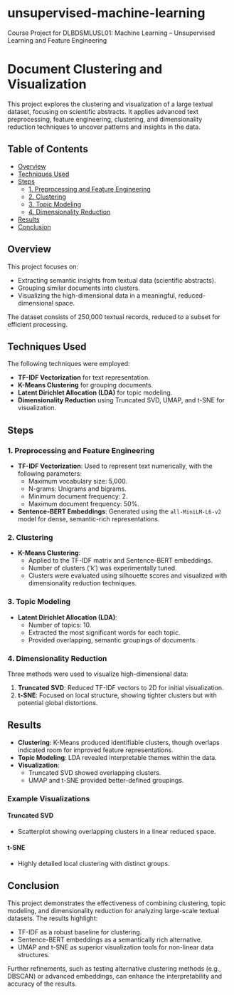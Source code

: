 # unsupervised-machine-learning
Course Project for DLBDSMLUSL01: Machine Learning – Unsupervised Learning and Feature Engineering

# Document Clustering and Visualization

This project explores the clustering and visualization of a large textual dataset, focusing on scientific abstracts. It applies advanced text preprocessing, feature engineering, clustering, and dimensionality reduction techniques to uncover patterns and insights in the data.

## Table of Contents
- [Overview](#overview)
- [Techniques Used](#techniques-used)
- [Steps](#steps)
  - [1. Preprocessing and Feature Engineering](#1-preprocessing-and-feature-engineering)
  - [2. Clustering](#2-clustering)
  - [3. Topic Modeling](#3-topic-modeling)
  - [4. Dimensionality Reduction](#4-dimensionality-reduction)
- [Results](#results)
- [Conclusion](#conclusion)

## Overview
This project focuses on:
- Extracting semantic insights from textual data (scientific abstracts).
- Grouping similar documents into clusters.
- Visualizing the high-dimensional data in a meaningful, reduced-dimensional space.

The dataset consists of 250,000 textual records, reduced to a subset for efficient processing.

## Techniques Used
The following techniques were employed:
- **TF-IDF Vectorization** for text representation.
- **K-Means Clustering** for grouping documents.
- **Latent Dirichlet Allocation (LDA)** for topic modeling.
- **Dimensionality Reduction** using Truncated SVD, UMAP, and t-SNE for visualization.

## Steps

### 1. Preprocessing and Feature Engineering
- **TF-IDF Vectorization**: Used to represent text numerically, with the following parameters:
  - Maximum vocabulary size: 5,000.
  - N-grams: Unigrams and bigrams.
  - Minimum document frequency: 2.
  - Maximum document frequency: 50%.
- **Sentence-BERT Embeddings**: Generated using the `all-MiniLM-L6-v2` model for dense, semantic-rich representations.

### 2. Clustering
- **K-Means Clustering**:
  - Applied to the TF-IDF matrix and Sentence-BERT embeddings.
  - Number of clusters (‘k’) was experimentally tuned.
  - Clusters were evaluated using silhouette scores and visualized with dimensionality reduction techniques.

### 3. Topic Modeling
- **Latent Dirichlet Allocation (LDA)**:
  - Number of topics: 10.
  - Extracted the most significant words for each topic.
  - Provided overlapping, semantic groupings of documents.

### 4. Dimensionality Reduction
Three methods were used to visualize high-dimensional data:
1. **Truncated SVD**: Reduced TF-IDF vectors to 2D for initial visualization.
3. **t-SNE**: Focused on local structure, showing tighter clusters but with potential global distortions.

## Results
- **Clustering**: K-Means produced identifiable clusters, though overlaps indicated room for improved feature representations.
- **Topic Modeling**: LDA revealed interpretable themes within the data.
- **Visualization**:
  - Truncated SVD showed overlapping clusters.
  - UMAP and t-SNE provided better-defined groupings.

### Example Visualizations
#### Truncated SVD
- Scatterplot showing overlapping clusters in a linear reduced space.

#### t-SNE
- Highly detailed local clustering with distinct groups.

## Conclusion
This project demonstrates the effectiveness of combining clustering, topic modeling, and dimensionality reduction for analyzing large-scale textual datasets. The results highlight:
- TF-IDF as a robust baseline for clustering.
- Sentence-BERT embeddings as a semantically rich alternative.
- UMAP and t-SNE as superior visualization tools for non-linear data structures.

Further refinements, such as testing alternative clustering methods (e.g., DBSCAN) or advanced embeddings, can enhance the interpretability and accuracy of the results.
